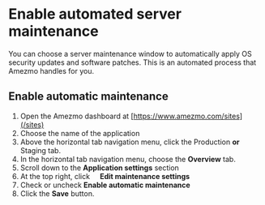 # Enable automated server maintenance

You can choose a server maintenance window to automatically apply OS security updates and software patches.
This is an automated process that Amezmo handles for you.

## Enable automatic maintenance

1. Open the Amezmo dashboard at [https://www.amezmo.com/sites](/sites)
2. Choose the name of the application
3. Above the horizontal tab navigation menu, click the Production **or** Staging tab.
4. In the horizontal tab navigation menu, choose the **Overview** tab.
5. Scroll down to the **Application settings** section
6. At the top right, click &nbsp;<i style="color:#586f90" class="fas fa-ellipsis-h"></i>&nbsp;&nbsp;
<i style="color:#586f90" class="fas fa-small fa-chevron-right"></i> **Edit maintenance settings**
7. Check or uncheck **Enable automatic maintenance**
8. Click the **Save** button.